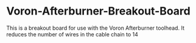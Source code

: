 # Voron-Afterburner-Breakout-Board
This is a breakout board for use with the Voron Afterburner toolhead. It reduces the number of wires in the cable chain to 14
